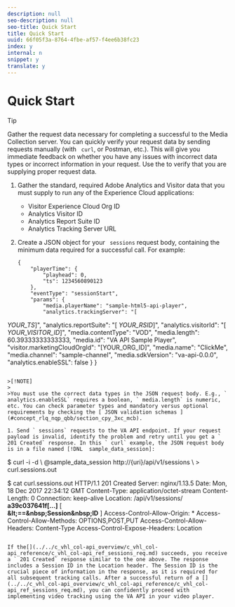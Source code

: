 ```yaml
---
description: null
seo-description: null
seo-title: Quick Start
title: Quick Start
uuid: 66f05f3a-8764-4fbe-af57-f4ee6b38fc23
index: y
internal: n
snippet: y
translate: y
---
```


# Quick Start


<a id="section_m5w_dl5_gcb"></a>


>[!TIP]
>
>Gather the request data necessary for completing a successful[](../../c_vhl_col-api_overview/c_vhl_col-api_reference/c_vhl_col-api_ref_sessions_req.md) to the Media Collection server. You can quickly verify your request data by sending requests manually (with ` curl`, or Postman, etc.). This will give you immediate feedback on whether you have any issues with incorrect data types or incorrect information in your request. Use the [](../../c_vhl_col-api_overview/c_vhl_col-api_reference/c_vhl_col-api_ref_json_validation.md) to verify that you are supplying proper request data. 




1. Gather the standard, required Adobe Analytics and Visitor data that you must supply to run any of the Experience Cloud applications: 
    * Visitor Experience Cloud Org ID
    * Analytics Visitor ID
    * Analytics Report Suite ID
    * Analytics Tracking Server URL

1. Create a JSON object for your ` sessions` request body, containing the minimum data required for a successful call. For example: 
   ```
   { 
       "playerTime": { 
           "playhead": 0, 
           "ts": 1234560890123 
       }, 
       "eventType": "sessionStart", 
       "params": { 
           "media.playerName": "sample-html5-api-player", 
           "analytics.trackingServer": "[ 
<i>YOUR_TS</i>]", 
           "analytics.reportSuite": "[ 
<i>YOUR_RSID</i>]", 
           "analytics.visitorId": "[ 
<i>YOUR_VISITOR_ID</i>]", 
           "media.contentType": "VOD", 
           "media.length": 60.39333333333333, 
           "media.id": "VA API Sample Player", 
           "visitor.marketingCloudOrgId": "[YOUR_ORG_ID]", 
           "media.name": "ClickMe", 
           "media.channel": "sample-channel", 
           "media.sdkVersion": "va-api-0.0.0", 
           "analytics.enableSSL": false 
       } 
   }
   ```

   >[!NOTE]
   >
   >You must use the correct data types in the JSON request body. E.g., ` analytics.enableSSL` requires a boolean, ` media.length` is numeric, etc. You can check parameter types and mandatory versus optional requirements by checking the [ JSON validation schemas ](#concept_rlq_nqp_qbb/section_cpy_3xc_mcb). 

1. Send ` sessions` requests to the VA API endpoint. If your request payload is invalid, identify the problem and retry until you get a ` 201 Created` response. In this ` curl` example, the JSON request body is in a file named [!DNL  sample_data_session]: 
   ```
   $ curl -i -d \ 
     @sample_data_session http://{uri}/api/v1/sessions \ 
     > curl.sessions.out 
    
   $ cat curl.sessions.out 
   HTTP/1.1 201 Created 
   Server: nginx/1.13.5 
   Date: Mon, 18 Dec 2017 22:34:12 GMT 
   Content-Type: application/octet-stream 
   Content-Length: 0 
   Connection: keep-alive 
   Location: /api/v1/sessions/ 
<b>a39c037641f[…]</b> [  
<b>&amp;lt;==&amp;nbsp;Session&amp;nbsp;ID</b> ] 
   Access-Control-Allow-Origin: * 
   Access-Control-Allow-Methods: OPTIONS,POST,PUT 
   Access-Control-Allow-Headers: Content-Type 
   Access-Control-Expose-Headers: Location
   ```

If the[](../../c_vhl_col-api_overview/c_vhl_col-api_reference/c_vhl_col-api_ref_sessions_req.md) succeeds, you receive a ` 201 Created` response similar to the one above. The response includes a Session ID in the Location header. The Session ID is the crucial piece of information in the response, as it is required for all subsequent tracking calls. After a successful return of a [](../../c_vhl_col-api_overview/c_vhl_col-api_reference/c_vhl_col-api_ref_sessions_req.md), you can confidently proceed with implementing video tracking using the VA API in your video player.

